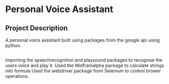 # Personal Voice Assistant

## Project Description
A personal voice assistant built using packages from the google api using python.

## 
Importing the speechrecognition and playsound packages to recognise the users voice and play it.
Used the Wolframalpha package to calculate strings into formula 
Used the webdriver package from Selenium to control brower operations.
